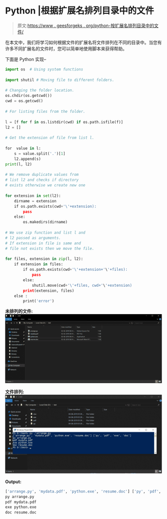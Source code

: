 # Python |根据扩展名排列目录中的文件

> 原文:[https://www . geesforgeks . org/python-按扩展名排列目录中的文件/](https://www.geeksforgeeks.org/python-arrange-the-files-in-directories-according-to-extensions/)

在本文中，我们将学习如何根据文件的扩展名将文件排列在不同的目录中。当您有许多不同扩展名的文件时，您可以简单地使用脚本来获得帮助。

下面是 Python 实现–

```py
import os  # Using system functions

import shutil # Moving file to different folders.

# Changing the folder location.
os.chdir(os.getcwd())
cwd = os.getcwd()

# For listing files from the folder.

l = [f for f in os.listdir(cwd) if os.path.isfile(f)] 
l2 = []

# Get the extension of file from list l.

for  value in l:
    s = value.split('.')[1] 
    l2.append(s)
print(l, l2)

# We remove duplicate values from 
# list l2 and checks if directory 
# exists otherwise we create new one

for extension in set(l2):
    dirname = extension 
    if os.path.exists(cwd+'\'+extension):
        pass
    else:
        os.makedirs(dirname)

# We use zip function and list l and
# l2 passed as arguments.
# If extension in file is same and
# file not exists then we move the file.

for files, extension in zip(l, l2):
    if extension in files:
        if os.path.exists(cwd+'\'+extension+'\'+files):
            pass
        else:
            shutil.move(cwd+'\'+files, cwd+'\'+extension)
        print(extension, files)
    else :
        print('error')
```

**未排列的文件:**
![](img/b5d8397ec308768e3e60e1a34edc6b4b.png)

**文件排列:**
![](img/31167fa844bec1274cdb2d7a3784599d.png)

**Output:**

```py
['arrange.py', 'mydata.pdf', 'python.exe', 'resume.doc'] ['py', 'pdf', 'exe', 'doc']
py arrange.py
pdf mydata.pdf
exe python.exe
doc resume.doc

```